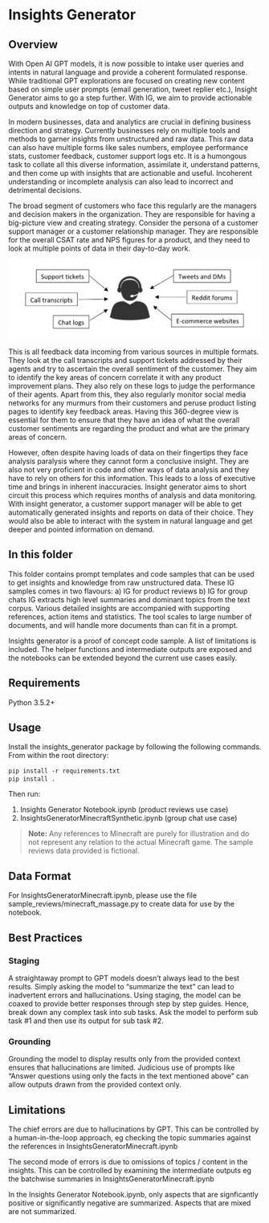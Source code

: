 # Insights Generator

## Overview
With Open AI GPT models, it is now possible to intake user queries and intents in natural language and provide a coherent formulated response. While traditional GPT explorations are focused on creating new content based on simple user prompts (email generation, tweet replier etc.), Insight Generator aims to go a step further. With IG, we aim to provide actionable outputs and knowledge on top of customer data.

In modern businesses, data and analytics are crucial in defining business direction and strategy. Currently businesses rely on multiple tools and methods to garner insights from unstructured and raw data. This raw data can also have multiple forms like sales numbers, employee performance stats, customer feedback, customer support logs etc. It is a humongous task to collate all this diverse information, assimilate it, understand patterns, and then come up with insights that are actionable and useful. Incoherent understanding or incomplete analysis can also lead to incorrect and detrimental decisions.

The broad segment of customers who face this regularly are the managers and decision makers in the organization. They are responsible for having a big-picture view and creating strategy. Consider the persona of a customer support manager or a customer relationship manager. They are responsible for the overall CSAT rate and NPS figures for a product, and they need to look at multiple points of data in their day-to-day work. 

![insight generator](../../common/images/insightgenusecase.png)

This is all feedback data incoming from various sources in multiple formats. They look at the call transcripts and support tickets addressed by their agents and try to ascertain the overall sentiment of the customer. They aim to identify the key areas of concern correlate it with any product improvement plans. They also rely on these logs to judge the performance of their agents. Apart from this, they also regularly monitor social media networks for any murmurs from their customers and peruse product listing pages to identify key feedback areas. Having this 360-degree view is essential for them to ensure that they have an idea of what the overall customer sentiments are regarding the product and what are the primary areas of concern.

However, often despite having loads of data on their fingertips they face analysis paralysis where they cannot form a conclusive insight. They are also not very proficient in code and other ways of data analysis and they have to rely on others for this information. This leads to a loss of executive time and brings in inherent inaccuracies. Insight generator aims to short circuit this process which requires months of analysis and data monitoring. With insight generator, a customer support 	manager will be able to get automatically generated insights and reports on data of their choice. They would also be able to interact with the system in natural language and get deeper and pointed information on demand.   

## In this folder

This folder contains prompt templates and code samples that can be used to get insights and knowledge from raw unstructured data. 
These IG samples comes in two flavours:
a) IG for product reviews
b) IG for group chats
IG extracts high level summaries and dominant topics from the text corpus.
Various detailed insights are accompanied with supporting references, action items and statistics.
The tool scales to large number of documents, and will handle more documents than can fit in a prompt.

Insights generator is a proof of concept code sample. A list of limitations is included.
The helper functions and intermediate outputs are exposed and the notebooks can be extended beyond the current use cases easily.

## Requirements
Python 3.5.2+

## Usage
Install the insights\_generator package by following the following commands.
From within the root directory:

```
pip install -r requirements.txt
pip install .
```

Then run:
1. Insights Generator Notebook.ipynb (product reviews use case)
2. InsightsGeneratorMinecraftSynthetic.ipynb (group chat use case)

> **Note:** Any references to Minecraft are purely for illustration and do not represent any relation to the actual Minecraft game. The sample reviews data provided is fictional.

## Data Format

For InsightsGeneratorMinecraft.ipynb, please use the file sample_reviews/minecraft_massage.py to create data for use by the notebook.

## Best Practices

### Staging
A straightaway prompt to GPT models doesn’t always lead to the best results. Simply asking the model to “summarize the text” can lead to inadvertent errors and hallucinations. Using staging, the model can be coaxed to provide better responses through step by step guides. Hence, break down any complex task into sub tasks. Ask the model to perform sub task #1 and then use its output for sub task #2.

### Grounding
Grounding the model to display results only from the provided context ensures that hallucinations are limited. Judicious use of prompts like “Answer questions using only the facts in the text mentioned above” can allow outputs drawn from the provided context only. 

## Limitations

The chief errors are due to hallucinations by GPT.
This can be controlled by a human-in-the-loop approach,
eg checking the topic summaries against the references in InsightsGeneratorMinecraft.ipynb

The second mode of errors is due to omissions of topics / content in the insights.
This can be controlled by examining the intermediate outputs eg the batchwise summaries in InsightsGeneratorMinecraft.ipynb

In the Insights Generator Notebook.ipynb, only aspects that are signficantly positive or significantly negative
are summarized. Aspects that are mixed are not summarized.
